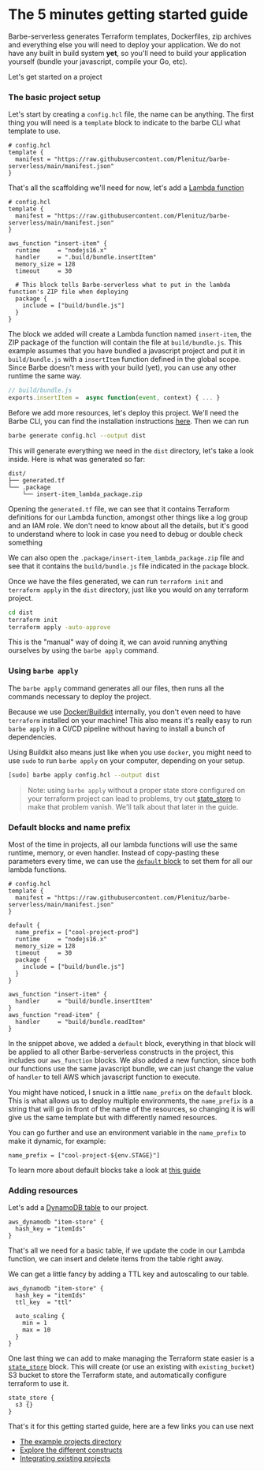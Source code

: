 # The 5 minutes getting started guide

Barbe-serverless generates Terraform templates, Dockerfiles, zip archives and everything else you will need to deploy your application. 
We do not have any built in build system **yet**, so you'll need to build your application yourself (bundle your javascript, compile your Go, etc). 

Let's get started on a project

### The basic project setup

Let's start by creating a `config.hcl` file, the name can be anything. 
The first thing you will need is a `template` block to indicate to the barbe CLI what template to use. 
```hcl
# config.hcl
template {
  manifest = "https://raw.githubusercontent.com/Plenituz/barbe-serverless/main/manifest.json"
}
```

That's all the scaffolding we'll need for now, let's add a [Lambda function](./references/aws_function.md)
```hcl
# config.hcl
template {
  manifest = "https://raw.githubusercontent.com/Plenituz/barbe-serverless/main/manifest.json"
}

aws_function "insert-item" {
  runtime     = "nodejs16.x"
  handler     = ".build/bundle.insertItem"
  memory_size = 128
  timeout     = 30
  
  # This block tells Barbe-serverless what to put in the lambda function's ZIP file when deploying
  package {
    include = ["build/bundle.js"]
  }
}
```

The block we added will create a Lambda function named `insert-item`, the ZIP package of the function will contain the file at `build/bundle.js`. 
This example assumes that you have bundled a javascript project and put it in `build/bundle.js` with a `insertItem` function defined in the global scope.
Since Barbe doesn't mess with your build (yet), you can use any other runtime the same way.
```js
// build/bundle.js
exports.insertItem =  async function(event, context) { ... }
```

Before we add more resources, let's deploy this project. We'll need the Barbe CLI, you can find the installation instructions [here](https://github.com/Plenituz/barbe/blob/main/docs/installation.md).
Then we can run
```bash
barbe generate config.hcl --output dist
```

This will generate everything we need in the `dist` directory, let's take a look inside. Here is what was generated so far:
```
dist/
├── generated.tf
└── .package
    └── insert-item_lambda_package.zip
```

Opening the `generated.tf` file, we can see that it contains Terraform definitions for our Lambda function, amongst other things like a log group and an IAM role.
We don't need to know about all the details, but it's good to understand where to look in case you need to debug or double check something

We can also open the `.package/insert-item_lambda_package.zip` file and see that it contains the `build/bundle.js` file indicated in the `package` block.

Once we have the files generated, we can run `terraform init` and `terraform apply` in the `dist` directory, just like you would on any terraform project.
```bash
cd dist
terraform init
terraform apply -auto-approve
```

This is the "manual" way of doing it, we can avoid running anything ourselves by using the `barbe apply` command. 

### Using `barbe apply`

The `barbe apply` command generates all our files, then runs all the commands necessary to deploy the project.

Because we use [Docker/Buildkit](https://github.com/moby/buildkit) internally, you don't even need to have `terraform` installed on your machine!
This also means it's really easy to run `barbe apply` in a CI/CD pipeline without having to install a bunch of dependencies.

Using Buildkit also means just like when you use `docker`, you might need to use `sudo` to run `barbe apply` on your computer, depending on your setup.

```bash
[sudo] barbe apply config.hcl --output dist
```

> Note: using `barbe apply` without a proper state store configured on your terraform project can lead to problems, try out [state_store](./references/state_store.md) to make that problem vanish. 
> We'll talk about that later in the guide.

### Default blocks and name prefix

Most of the time in projects, all our lambda functions will use the same runtime, memory, or even handler. 
Instead of copy-pasting these parameters every time, we can use the [`default` block](./default-blocks.md) to set them for all our lambda functions.

```hcl
# config.hcl
template {
  manifest = "https://raw.githubusercontent.com/Plenituz/barbe-serverless/main/manifest.json"
}

default {
  name_prefix = ["cool-project-prod"]
  runtime     = "nodejs16.x"
  memory_size = 128
  timeout     = 30
  package {
    include = ["build/bundle.js"]
  }
}

aws_function "insert-item" {
  handler     = "build/bundle.insertItem"
}
aws_function "read-item" {
  handler     = "build/bundle.readItem"
}
```

In the snippet above, we added a `default` block, everything in that block will be applied to all other Barbe-serverless constructs in the project, this includes our `aws_function` blocks.
We also added a new function, since both our functions use the same javascript bundle, we can just change the value of `handler` to tell AWS which javascript function to execute.

You might have noticed, I snuck in a little `name_prefix` on the `default` block. This is what allows us to deploy multiple environments, 
the `name_prefix` is a string that will go in front of the name of the resources, so changing it is will give us the same template but with differently named resources.

You can go further and use an environment variable in the `name_prefix` to make it dynamic, for example:
```hcl
name_prefix = ["cool-project-${env.STAGE}"]
```

To learn more about default blocks take a look at [this guide](./default-blocks.md) 


### Adding resources

Let's add a [DynamoDB table](./references/aws_dynamodb.md) to our project.
```hcl
aws_dynamodb "item-store" {
  hash_key = "itemIds"
}
```

That's all we need for a basic table, if we update the code in our Lambda function, we can insert and delete items from the table right away.

We can get a little fancy by adding a TTL key and autoscaling to our table.
```hcl
aws_dynamodb "item-store" {
  hash_key = "itemIds"
  ttl_key  = "ttl"

  auto_scaling {
    min = 1
    max = 10
  }
}
```

One last thing we can add to make managing the Terraform state easier is a [`state_store`](./references/state_store.md) block.
This will create (or use an existing with `existing_bucket`) S3 bucket to store the Terraform state, and automatically configure terraform to use it.
```hcl
state_store {
  s3 {}
}
```


That's it for this getting started guide, here are a few links you can use next
- [The example projects directory](../examples)
- [Explore the different constructs](./references)
- [Integrating existing projects](./integrating-existing-projects.md)